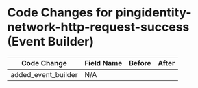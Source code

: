 # Code Changes for pingidentity-network-http-request-success (Event Builder)

| Code Change | Field Name | Before | After |
|-------------|------------|--------|-------|
| added_event_builder | N/A |  |  |